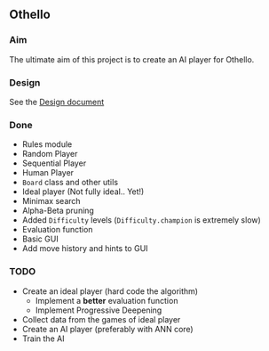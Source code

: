 ## Othello

### Aim
The ultimate aim of this project is to create an AI player for Othello.

### Design
See the [Design document](./design.md)

### Done
* Rules module
* Random Player
* Sequential Player
* Human Player
* `Board` class and other utils
* Ideal player (Not fully ideal.. Yet!)
* Minimax search
* Alpha-Beta pruning
* Added `Difficulty` levels (`Difficulty.champion` is extremely slow)
* Evaluation function
* Basic GUI 
* Add move history and hints to GUI

### TODO
* Create an ideal player (hard code the algorithm)
	- Implement a **better** evaluation function 
	- Implement Progressive Deepening
* Collect data from the games of ideal player
* Create an AI player (preferably with ANN core)
* Train the AI
